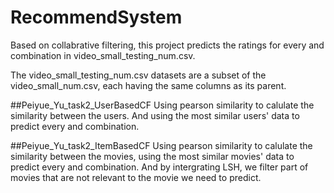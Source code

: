 # RecommendSystem
Based on collabrative filtering, this project predicts the ratings for every <userId> and <productId> combination in video_small_testing_num.csv.
  
The video_small_testing_num.csv datasets are a subset of the video_small_num.csv, each having the same columns as its parent.

##Peiyue_Yu_task2_UserBasedCF
Using pearson similarity to calulate the similarity between the users. And using the most similar users' data to predict every <userId> and <productId> combination.
  
 
##Peiyue_Yu_task2_ItemBasedCF
Using pearson similarity to calulate the similarity between the movies, using the most similar movies' data to predict every <userId> and <productId> combination. And by intergrating LSH, we filter part of movies that are not relevant to the movie we need to predict.
